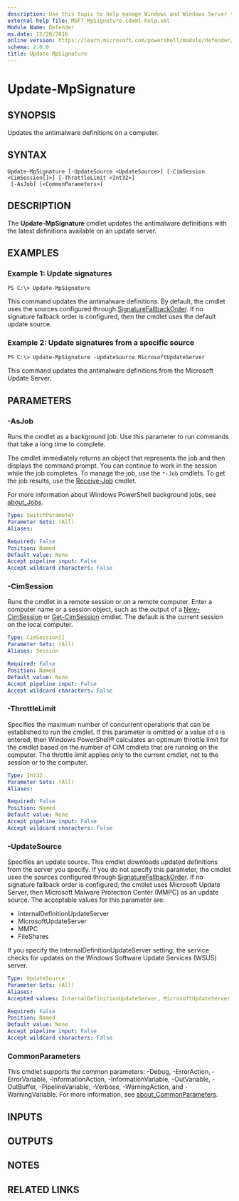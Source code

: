 ```yaml
---
description: Use this topic to help manage Windows and Windows Server technologies with Windows PowerShell.
external help file: MSFT_MpSignature.cdxml-help.xml
Module Name: Defender
ms.date: 12/20/2016
online version: https://learn.microsoft.com/powershell/module/defender/update-mpsignature?view=windowsserver2019-ps&wt.mc_id=ps-gethelp
schema: 2.0.0
title: Update-MpSignature
---
```


# Update-MpSignature

## SYNOPSIS
Updates the antimalware definitions on a computer.

## SYNTAX

```
Update-MpSignature [-UpdateSource <UpdateSource>] [-CimSession <CimSession[]>] [-ThrottleLimit <Int32>]
 [-AsJob] [<CommonParameters>]
```

## DESCRIPTION
The **Update-MpSignature** cmdlet updates the antimalware definitions with the latest definitions available on an update server.

## EXAMPLES

### Example 1: Update signatures
```
PS C:\> Update-MpSignature
```

This command updates the antimalware definitions.
By default, the cmdlet uses the sources configured through [SignatureFallbackOrder](Set-MpPreference.md#-signaturefallbackorder). If no signature fallback order is configured, then the cmdlet uses the default update source.

### Example 2: Update signatures from a specific source
```
PS C:\> Update-MpSignature -UpdateSource MicrosoftUpdateServer
```

This command updates the antimalware definitions from the Microsoft Update Server.

## PARAMETERS

### -AsJob
Runs the cmdlet as a background job. Use this parameter to run commands that take a long time to complete. 

The cmdlet immediately returns an object that represents the job and then displays the command prompt. 
You can continue to work in the session while the job completes. 
To manage the job, use the `*-Job` cmdlets. 
To get the job results, use the [Receive-Job](https://go.microsoft.com/fwlink/?LinkID=113372) cmdlet. 

For more information about Windows PowerShell background jobs, see [about_Jobs](https://go.microsoft.com/fwlink/?LinkID=113251).

```yaml
Type: SwitchParameter
Parameter Sets: (All)
Aliases: 

Required: False
Position: Named
Default value: None
Accept pipeline input: False
Accept wildcard characters: False
```

### -CimSession
Runs the cmdlet in a remote session or on a remote computer. 
Enter a computer name or a session object, such as the output of a [New-CimSession](https://go.microsoft.com/fwlink/p/?LinkId=227967) or [Get-CimSession](https://go.microsoft.com/fwlink/p/?LinkId=227966) cmdlet. 
The default is the current session on the local computer.

```yaml
Type: CimSession[]
Parameter Sets: (All)
Aliases: Session

Required: False
Position: Named
Default value: None
Accept pipeline input: False
Accept wildcard characters: False
```

### -ThrottleLimit
Specifies the maximum number of concurrent operations that can be established to run the cmdlet.
If this parameter is omitted or a value of `0` is entered, then Windows PowerShell® calculates an optimum throttle limit for the cmdlet based on the number of CIM cmdlets that are running on the computer.
The throttle limit applies only to the current cmdlet, not to the session or to the computer.

```yaml
Type: Int32
Parameter Sets: (All)
Aliases: 

Required: False
Position: Named
Default value: None
Accept pipeline input: False
Accept wildcard characters: False
```

### -UpdateSource
Specifies an update source.
This cmdlet downloads updated definitions from the server you specify.
If you do not specify this parameter, the cmdlet uses the sources configured through [SignatureFallbackOrder](Set-MpPreference.md#-signaturefallbackorder). If no signature fallback order is configured, the cmdlet uses Microsoft Update Server, then Microsoft Malware Protection Center (MMPC) as an update source.
The acceptable values for this parameter are:

- InternalDefinitionUpdateServer
- MicrosoftUpdateServer
- MMPC 
- FileShares

If you specify the InternalDefinitionUpdateServer setting, the service checks for updates on the Windows Software Update Services (WSUS) server.

```yaml
Type: UpdateSource
Parameter Sets: (All)
Aliases: 
Accepted values: InternalDefinitionUpdateServer, MicrosoftUpdateServer, MMPC, FileShares

Required: False
Position: Named
Default value: None
Accept pipeline input: False
Accept wildcard characters: False
```

### CommonParameters
This cmdlet supports the common parameters: -Debug, -ErrorAction, -ErrorVariable, -InformationAction, -InformationVariable, -OutVariable, -OutBuffer, -PipelineVariable, -Verbose, -WarningAction, and -WarningVariable. For more information, see [about_CommonParameters](https://go.microsoft.com/fwlink/?LinkID=113216).

## INPUTS

## OUTPUTS

## NOTES

## RELATED LINKS


